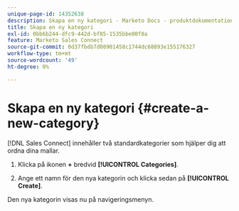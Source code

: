 ```yaml
---
unique-page-id: 14352638
description: Skapa en ny kategori - Marketo Docs - produktdokumentation
title: Skapa en ny kategori
exl-id: 0bb6b244-dfc9-442d-bf85-1535bbe00f8a
feature: Marketo Sales Connect
source-git-commit: 0d37fbdb7d08901458c1744dc68893e155176327
workflow-type: tm+mt
source-wordcount: '49'
ht-degree: 0%

---
```


# Skapa en ny kategori {#create-a-new-category}

[!DNL Sales Connect] innehåller två standardkategorier som hjälper dig att ordna dina mallar.

1. Klicka på ikonen **+** bredvid **[!UICONTROL Categories]**.

1. Ange ett namn för den nya kategorin och klicka sedan på **[!UICONTROL Create]**.

Den nya kategorin visas nu på navigeringsmenyn.
